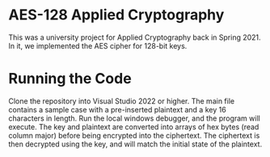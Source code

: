 # AES-128 Applied Cryptography

This was a university project for Applied Cryptography back in Spring 2021.
In it, we implemented the AES cipher for 128-bit keys.


# Running the Code

Clone the repository into Visual Studio 2022 or higher. The main file contains a sample case with a pre-inserted plaintext and a key 16 characters in length.
Run the local windows debugger, and the program will execute.
The key and plaintext are converted into arrays of hex bytes (read column major) before being encrypted into the ciphertext.
The ciphertext is then decrypted using the key, and will match the initial state of the plaintext.
